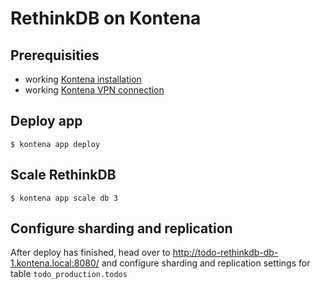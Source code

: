 # RethinkDB on Kontena

## Prerequisities

* working [Kontena installation](https://kontena.io/docs/getting-started/quick-start)
* working [Kontena VPN connection](https://kontena.io/docs/using-kontena/vpn-access)

## Deploy app

```
$ kontena app deploy
```


## Scale RethinkDB

```
$ kontena app scale db 3
```

## Configure sharding and replication
After deploy has finished, head over to http://todo-rethinkdb-db-1.kontena.local:8080/ and configure sharding and replication settings for table `todo_production.todos`
